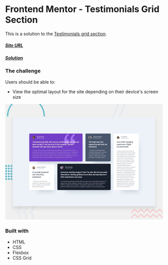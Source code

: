 # Frontend Mentor - Testimonials Grid Section

This is a solution to the [Testimonials grid section](https://www.frontendmentor.io/challenges/testimonials-grid-section-Nnw6J7Un7).

##### [Site URL](https://zen-leavitt-c9841e.netlify.app/) 
##### [Solution](https://www.frontendmentor.io/solutions/testimonials-grid-section-3XrBf4De5)

### The challenge

Users should be able to:

- View the optimal layout for the site depending on their device's screen size

![](./design/desktop-preview.jpg)

### Built with
- HTML
- CSS 
- Flexbox
- CSS Grid